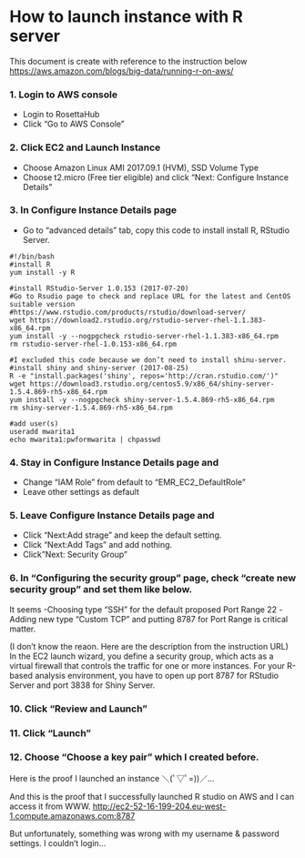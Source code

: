 # How to launch instance with R server

This document is create with reference to the instruction below
https://aws.amazon.com/blogs/big-data/running-r-on-aws/

### 1.	Login to AWS console
-	Login to RosettaHub
-	Click “Go to AWS Console”

### 2.	Click EC2 and Launch Instance
- Choose Amazon Linux AMI 2017.09.1 (HVM), SSD Volume Type
- Choose t2.micro (Free tier eligible) and click “Next: Configure Instance Details”

### 3.	In Configure Instance Details page
-	Go to “advanced details” tab, copy this code to install install R, RStudio Server.

```
#!/bin/bash
#install R
yum install -y R

#install RStudio-Server 1.0.153 (2017-07-20)
#Go to Rsudio page to check and replace URL for the latest and CentOS suitable version
#https://www.rstudio.com/products/rstudio/download-server/
wget https://download2.rstudio.org/rstudio-server-rhel-1.1.383-x86_64.rpm
yum install -y --nogpgcheck rstudio-server-rhel-1.1.383-x86_64.rpm
rm rstudio-server-rhel-1.0.153-x86_64.rpm

#I excluded this code because we don’t need to install shinu-server.
#install shiny and shiny-server (2017-08-25)
R -e "install.packages('shiny', repos='http://cran.rstudio.com/')"
wget https://download3.rstudio.org/centos5.9/x86_64/shiny-server-1.5.4.869-rh5-x86_64.rpm
yum install -y --nogpgcheck shiny-server-1.5.4.869-rh5-x86_64.rpm
rm shiny-server-1.5.4.869-rh5-x86_64.rpm

#add user(s)
useradd mwarita1
echo mwarita1:pwformwarita | chpasswd 
```
### 4.	Stay in Configure Instance Details page and 
-	Change “IAM Role” from default to “EMR_EC2_DefaultRole”
-	Leave other settings as default


### 5.	Leave Configure Instance Details page and 
- Click “Next:Add strage”  and keep the default setting.
- Click “Next:Add Tags” and add nothing.
- Click”Next: Security Group”

### 6.	In “Configuring the security group” page, check “create new security group” and set them like below.
 
It seems
-Choosing type “SSH” for the default proposed Port Range 22
-Adding new type “Custom TCP” and putting 8787 for Port Range is critical matter. 

(I don’t know the reaon. Here are the description from the instruction URL)
In the EC2 launch wizard, you define a security group, which acts as a virtual firewall that controls the traffic for one or more instances. For your R-based analysis environment, you have to open up port 8787 for RStudio Server and port 3838 for Shiny Server.

### 10.	Click “Review and Launch”
### 11.	Click “Launch”
### 12.	Choose “Choose a key pair” which I created before.

Here is the proof I launched an instance ＼(ﾟ▽ﾟ=))／…

 


And this is the proof that I successfully launched R studio on AWS and I can access it from WWW.
http://ec2-52-16-199-204.eu-west-1.compute.amazonaws.com:8787
 


But unfortunately, something was wrong with my username & password settings.
I couldn’t login…



